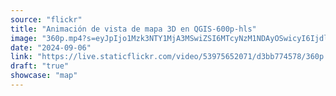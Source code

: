 ```yaml
---
source: "flickr"
title: "Animación de vista de mapa 3D en QGIS-600p-hls"
image: "360p.mp4?s=eyJpIjo1Mzk3NTY1MjA3MSwiZSI6MTcyNzM1NDAyOSwicyI6IjdlOTNiZDJjZGQwN2M5NmRlMzFjNzlhNWI3ZWRlNDk3ZTc1NDgwOTciLCJ2IjoxfQ.mp4"
date: "2024-09-06"
link: "https://live.staticflickr.com/video/53975652071/d3bb774578/360p.mp4?s=eyJpIjo1Mzk3NTY1MjA3MSwiZSI6MTcyNzM1NDAyOSwicyI6IjdlOTNiZDJjZGQwN2M5NmRlMzFjNzlhNWI3ZWRlNDk3ZTc1NDgwOTciLCJ2IjoxfQ"
draft: "true"
showcase: "map"
---
```

